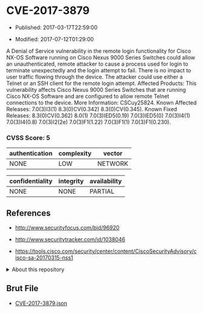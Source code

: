 # CVE-2017-3879

- Published: 2017-03-17T22:59:00

- Modified: 2017-07-12T01:29:00

A Denial of Service vulnerability in the remote login functionality for Cisco NX-OS Software running on Cisco Nexus 9000 Series Switches could allow an unauthenticated, remote attacker to cause a process used for login to terminate unexpectedly and the login attempt to fail. There is no impact to user traffic flowing through the device. The attacker could use either a Telnet or an SSH client for the remote login attempt. Affected Products: This vulnerability affects Cisco Nexus 9000 Series Switches that are running Cisco NX-OS Software and are configured to allow remote Telnet connections to the device. More Information: CSCuy25824. Known Affected Releases: 7.0(3)I3(1) 8.3(0)CV(0.342) 8.3(0)CV(0.345). Known Fixed Releases: 8.3(0)CV(0.362) 8.0(1) 7.0(3)IED5(0.19) 7.0(3)IED5(0) 7.0(3)I4(1) 7.0(3)I4(0.8) 7.0(3)I2(2e) 7.0(3)F1(1.22) 7.0(3)F1(1) 7.0(3)F1(0.230).

### CVSS Score: **5**

| authentication | complexity | vector |
| --- | --- | --- |
| NONE | LOW | NETWORK |

| confidentiality | integrity | availability |
| --- | --- | --- |
| NONE | NONE | PARTIAL |

## References

* http://www.securityfocus.com/bid/96920

* http://www.securitytracker.com/id/1038046

* https://tools.cisco.com/security/center/content/CiscoSecurityAdvisory/cisco-sa-20170315-nss1

<details>
<summary>About this repository</summary> 

  This repository is part of the project [Live Hack CVE](https://github.com/Live-Hack-CVE). Main website can be found [www.live-hack.org](https://www.live-hack.org) 
  
  Made by [Sn0wAlice](https://github.com/Sn0wAlice) for the people that care about security and need to have a feed of the latest CVEs. Hope you enjoy it, don't forget to star the repo and follow me on [Twitter](https://twitter.com/Sn0wAlice) and [Github](https://github.com/Sn0wAlice). And that is my [personnal website](https://www.alice-snow.me/)

  - [Home Page](https://github.com/Live-Hack-CVE)
  - [Framework](https://github.com/Live-Hack-CVE/cve-framework)
  - [CVE database](https://github.com/Live-Hack-CVE/full_database)
  - [Changelog](https://github.com/Live-Hack-CVE/Changelog)
</details>

## Brut File

* [CVE-2017-3879.json](https://raw.githubusercontent.com/Live-Hack-CVE/full_database/main/cves/2017/CVE-2017-3879.json)

